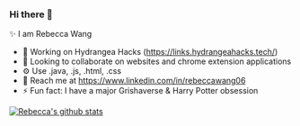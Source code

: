 ### Hi there 👋

✨ I am Rebecca Wang

- 🌱 Working on Hydrangea Hacks (https://links.hydrangeahacks.tech/)
- 👯 Looking to collaborate on websites and chrome extension applications
- ⚙️  Use  .java, .js, .html, .css
- 💬 Reach me at https://www.linkedin.com/in/rebeccawang06
- ⚡ Fun fact: I have a major Grishaverse & Harry Potter obsession




[![Rebecca's github stats](https://github-readme-stats.vercel.app/api?username=rebeccawang06)](https://github.com/rebeccawang06/github-readme-stats)
